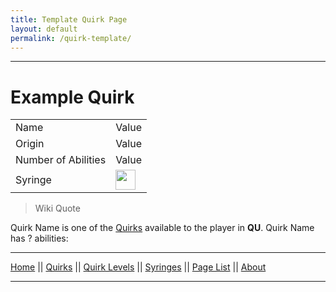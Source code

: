 ```yaml
---
title: Template Quirk Page
layout: default
permalink: /quirk-template/
---
```

---

# Example Quirk

| | |
| --- | --- |
| Name | Value |
| Origin | Value |
| Number of Abilities | Value |
| Syringe | <img src="https://raw.githubusercontent.com/quirks-unchained/wiki/main/docs/assets/SyringeInvisibility.png" width="32"> |

>Wiki Quote

Quirk Name is one of the [Quirks](/wiki/quirks) available to the player in **QU**. Quirk Name has ? abilities:

---
[Home](/wiki/index.html) || [Quirks](/wiki/quirks) || [Quirk Levels](/wiki/quirk-levels) || [Syringes](/wiki/syringes) || [Page List](/wiki/pages) || [About](/wiki/about)

---
